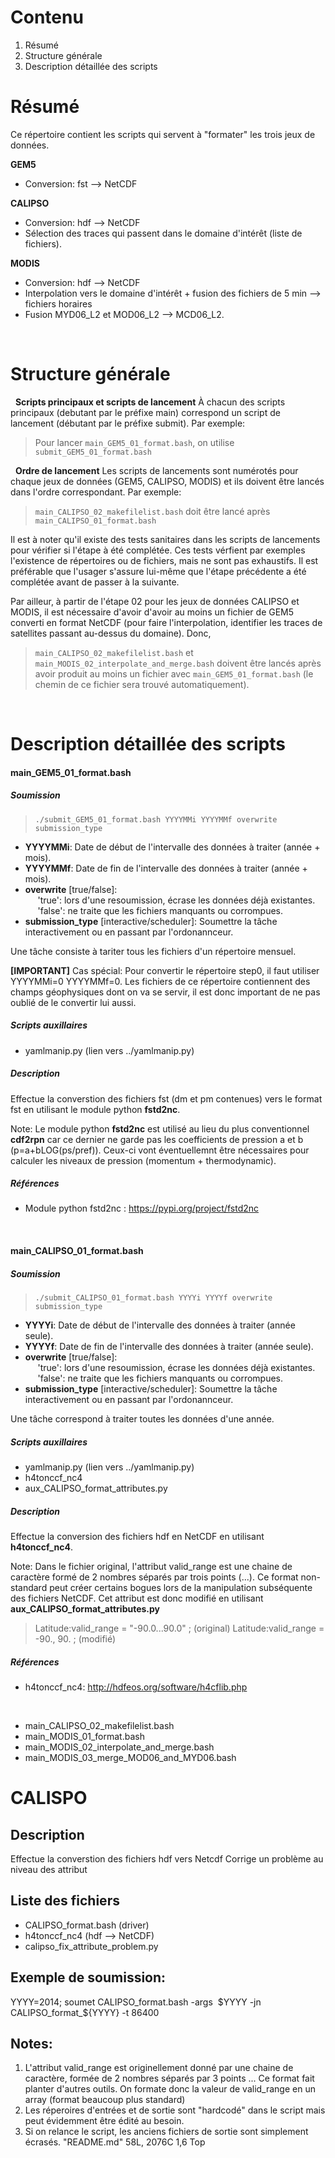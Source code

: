 # Contenu
  1. Résumé
  2. Structure générale
  3. Description détaillée des scripts

# Résumé
Ce répertoire contient les scripts qui servent à "formater" les trois jeux de données.  

**GEM5** 
 - Conversion: fst --> NetCDF

**CALIPSO** 
 - Conversion: hdf --> NetCDF
 - Sélection des traces qui passent dans le domaine d'intérêt (liste de fichiers).

**MODIS**
 - Conversion: hdf --> NetCDF
 - Interpolation vers le domaine d'intérêt + fusion des fichiers de 5 min --> fichiers horaires
 - Fusion MYD06_L2 et MOD06_L2 --> MCD06_L2.


&nbsp;
# Structure générale

&nbsp;
**Scripts principaux et scripts de lancement**
À chacun des scripts principaux (debutant par le préfixe main) correspond un script de lancement (débutant par le préfixe submit). Par exemple:
> Pour lancer `main_GEM5_01_format.bash`, on utilise `submit_GEM5_01_format.bash`
  
&nbsp;
**Ordre de lancement**
Les scripts de lancements sont numérotés pour chaque jeux de données (GEM5, CALIPSO, MODIS) et ils doivent être lancés dans l'ordre correspondant. Par exemple:
> `main_CALIPSO_02_makefilelist.bash` doit être lancé après `main_CALIPSO_01_format.bash`

Il est à noter qu'il existe des tests sanitaires dans les scripts de lancements pour vérifier si l'étape à été complétée. Ces tests vérfient par exemples l'existence de répertoires ou de fichiers, mais ne sont pas exhaustifs. Il est préférable que l'usager s'assure lui-même que l'étape précédente a été complétée avant de passer à la suivante.

Par ailleur, à partir de l'étape 02 pour les jeux de données CALIPSO et MODIS, il est nécessaire d'avoir d'avoir au moins un fichier de GEM5 converti en format NetCDF (pour faire l'interpolation, identifier les traces de satellites passant au-dessus du domaine). Donc,
> `main_CALIPSO_02_makefilelist.bash` et `main_MODIS_02_interpolate_and_merge.bash` doivent être lancés après avoir produit au moins un fichier avec `main_GEM5_01_format.bash` (le chemin de ce fichier sera trouvé automatiquement).


&nbsp;
# Description détaillée des scripts

#### main_GEM5_01_format.bash

##### Soumission
>`./submit_GEM5_01_format.bash YYYYMMi YYYYMMf overwrite submission_type`
- **YYYYMMi**: Date de début de l'intervalle des données à traiter (année + mois).
- **YYYYMMf**: Date de fin de l'intervalle des données à traiter (année + mois).
- **overwrite** [true/false]:  
&nbsp;&nbsp;&nbsp;&nbsp; 'true': lors d'une resoumission, écrase les données déjà existantes. 
&nbsp;&nbsp;&nbsp;&nbsp; 'false': ne traite que les fichiers manquants ou corrompues. 
- **submission_type** [interactive/scheduler]: Soumettre la tâche interactivement ou en passant par l'ordonannceur.

Une tâche consiste à tariter tous les fichiers d'un répertoire mensuel.

**[IMPORTANT]** Cas spécial: Pour convertir le répertoire step0, il faut utiliser YYYYMMi=0 YYYYMMf=0. Les fichiers de ce répertoire contiennent des champs géophysiques dont on va se servir, il est donc important de ne pas oublié de le convertir lui aussi.

##### Scripts auxillaires
  - yamlmanip.py (lien vers ../yamlmanip.py)

##### Description
Effectue la converstion des fichiers fst (dm et pm contenues) vers le format fst en utilisant le module python **fstd2nc**.  

Note:  Le module python **fstd2nc** est utilisé au lieu du plus conventionnel **cdf2rpn** car ce dernier ne garde pas les coefficients de pression a et b (p=a+bLOG(ps/pref)). Ceux-ci vont éventuellemnt être nécessaires pour calculer les niveaux de pression (momentum + thermodynamic).
  
##### Références
  - Module python fstd2nc : https://pypi.org/project/fstd2nc


&nbsp;
#### main_CALIPSO_01_format.bash
##### Soumission
>`./submit_CALIPSO_01_format.bash YYYYi YYYYf overwrite submission_type`
- **YYYYi**: Date de début de l'intervalle des données à traiter (année seule).
- **YYYYf**: Date de fin de l'intervalle des données à traiter (année seule).
- **overwrite** [true/false]:  
&nbsp;&nbsp;&nbsp;&nbsp; 'true': lors d'une resoumission, écrase les données déjà existantes. 
&nbsp;&nbsp;&nbsp;&nbsp; 'false': ne traite que les fichiers manquants ou corrompues. 
- **submission_type** [interactive/scheduler]: Soumettre la tâche interactivement ou en passant par l'ordonannceur.

Une tâche correspond à traiter toutes les données d'une année.

##### Scripts auxillaires
  - yamlmanip.py (lien vers ../yamlmanip.py)
  - h4tonccf_nc4
  - aux_CALIPSO_format_attributes.py

##### Description
Effectue la conversion des fichiers hdf en NetCDF en utilisant **h4tonccf_nc4**. 

Note: Dans le fichier original, l'attribut valid_range est une chaine de caractère formé de 2 nombres séparés par trois points (...). Ce format non-standard peut créer certains bogues lors de la manipulation subséquente des fichiers NetCDF. Cet attribut est donc modifié en utilisant **aux_CALIPSO_format_attributes.py**
> Latitude:valid_range = "-90.0...90.0" ; (original)
> Latitude:valid_range = -90., 90. ;  (modifié)

##### Références
  - h4tonccf_nc4: http://hdfeos.org/software/h4cflib.php



&nbsp;
&nbsp;
- main_CALIPSO_02_makefilelist.bash
- main_MODIS_01_format.bash
- main_MODIS_02_interpolate_and_merge.bash
- main_MODIS_03_merge_MOD06_and_MYD06.bash






# CALISPO

## Description
Effectue la converstion des fichiers hdf vers Netcdf
Corrige un problème au niveau des attribut

## Liste des fichiers
  - CALIPSO\_format.bash (driver)
  - h4tonccf\_nc4 (hdf --> NetCDF)
  - calipso\_fix\_attribute\_problem.py

## Exemple de soumission:  
YYYY=2014; soumet CALIPSO\_format.bash \-args &nbsp;$YYYY \-jn CALIPSO\_format\_\${YYYY} \-t 86400


## Notes:
  1. L'attribut valid\_range est originellement donné par une chaine de caractère, formée de 2 nombres
  séparés par 3 points ... Ce format fait planter d'autres outils. On formate donc la valeur de
  valid\_range en un array (format beaucoup plus standard)
  2. Les réperoires d'entrées et de sortie sont "hardcodé" dans le script mais peut évidemment
  être édité au besoin.
  3. Si on relance le script, les anciens fichiers de sortie sont simplement écrasés.
"README.md" 58L, 2076C                                                                                                                                                                    1,6           Top































